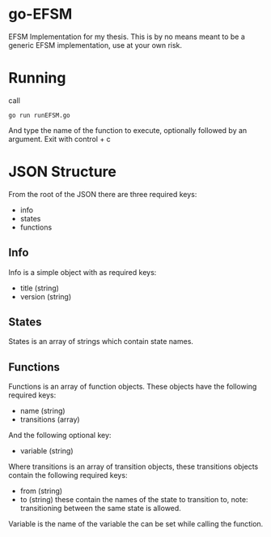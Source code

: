 # go-EFSM
EFSM Implementation for my thesis. This is by no means meant to be a generic EFSM implementation, use at your own risk.

# Running
call
```
go run runEFSM.go
 ```
 And type the name of the function to execute, optionally followed by an argument.
 Exit with control + c
# JSON Structure
From the root of the JSON there are three required keys:
  - info
  - states
  - functions

## Info
Info is a simple object with as required keys:
  - title (string)
  - version (string)

## States
States is an array of strings which contain state names.

## Functions
Functions is an array of function objects. These objects have the following required keys:
  - name (string)
  - transitions (array)

And the following optional key:
  - variable (string)

Where transitions is an array of transition objects, these transitions objects contain the following required keys:
  - from (string)
  - to (string)
these contain the names of the state to transition to, note: transitioning between the same state is allowed.

Variable is the name of the variable the can be set while calling the function.
